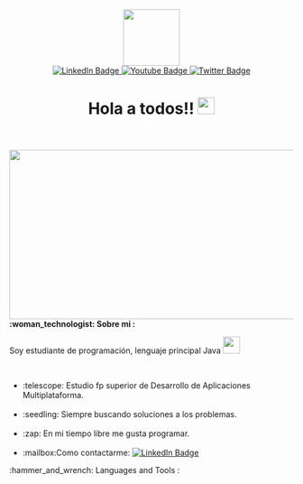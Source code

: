 <!DOCTYPE html>
<html>
<head>
    <meta charset="utf-8">
    <!-- Cargamos CSS -->
    <link rel="stylesheet" href="estilo.css">
</head>
<body>
    <header id="home" class="cabeceraPagina">
            <div id="header" align="center">
            <img src="https://media.giphy.com/media/M9gbBd9nbDrOTu1Mqx/giphy.gif" width="100"/>
        </div>
              <div align='center' id="badges">
                  <a href="https://www.linkedin.com/in/jose-miguel-gutierrez-hernandez-392261185/">
                    <img src="https://img.shields.io/badge/LinkedIn-blue?style=for-the-badge&logo=linkedin&logoColor=white" alt="LinkedIn Badge"/>
                  </a>
                  <a href="https://www.youtube.com/channel/UCTWlj50u79ro4dzcUQYW5uw">
                    <img src="https://img.shields.io/badge/YouTube-red?style=for-the-badge&logo=youtube&logoColor=white" alt="Youtube Badge"/>
                  </a>
                  <a href="https://twitter.com/Jother043">
                    <img src="https://img.shields.io/badge/Twitter-blue?style=for-the-badge&logo=twitter&logoColor=white" alt="Twitter Badge"/>
                  </a>
                  <br>
                  <img src="https://komarev.com/ghpvc/?username=Jother043&style=flat-square&color=blue" alt=""/>
             </div>
        <h1 align="center">
            Hola a todos!!
            <img src="https://media.giphy.com/media/hvRJCLFzcasrR4ia7z/giphy.gif" width="30px"/>
        </h1>
    </header>
    <div align="center">
        <img src="https://media.giphy.com/media/dWesBcTLavkZuG35MI/giphy.gif" width="600" height="300"/>
    </div>
        <strong>:woman_technologist: Sobre mi :</strong>
    <br>
        <p>Soy estudiante de programación, lenguaje principal Java <img src="https://media.giphy.com/media/WUlplcMpOCEmTGBtBW/giphy.gif" width="30"></p>
    <br>
     <ul>
        <li>:telescope: Estudio fp superior de Desarrollo de Aplicaciones Multiplataforma.</li>
    <br>
        <li>:seedling: Siempre buscando soluciones a los problemas.</li>
    <br>
        <li>:zap: En mi tiempo libre me gusta programar.</li>
    <br>
       <li>:mailbox:Como contactarme: <a href="https://www.linkedin.com/in/jose-miguel-gutierrez-hernandez-392261185/">
                    <img src="https://img.shields.io/badge/LinkedIn-blue?style=for-the-badge&logo=linkedin&logoColor=white" alt="LinkedIn Badge"/>
                  </a></li>
    </ul>
    <div>
        :hammer_and_wrench: Languages and Tools :
    <div
</body>
</html>
